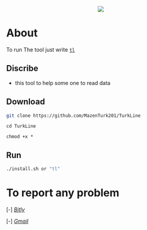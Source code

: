 <p align="center">
<img src="https://i.postimg.cc/3J6Ngk7C/Turk.png">
</p>

# About

To run The tool just write [`tl`](https://github.com/MazenTurk201/TurkLine)


<!-- My friend, I am not responsible for any misuse of the tool or abuse, and this is illegal. The goal of the tool is Android penetration testing for beginners in the field of "Pentration Testing". Thank you. -->


## Discribe

 * this tool to help some one to read data


## Download
 ```bash
 git clone https://github.com/MazenTurk201/TurkLine
 ```
 ```
 cd TurkLine
 ```
 ```
 chmod +x *
 ```

## Run
 ```bash
 ./install.sh or "tl"
 ```

 # To report any problem


 [-] [*Bitly*](https://bit.ly/m/MazenTURK)

 [-] [*Gmail*](https://mail.google.com/mail/u/0/#inbox?compose=GTvVlcSKkVTRnqhcdnCKGrmdBNQfSLQrcjrDrrhRXjGpJlNsGLRjBPKpWTHBwbfpvzphhWZzprdvh)
